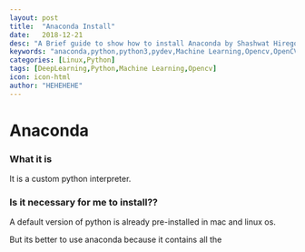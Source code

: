 ```yaml
---
layout: post
title:  "Anaconda Install"
date:   2018-12-21
desc: "A Brief guide to show how to install Anaconda by Shashwat Hiregoudar"
keywords: "anaconda,python,python3,pydev,Machine Learning,Opencv,OpenCV"
categories: [Linux,Python]
tags: [DeepLearning,Python,Machine Learning,Opencv]
icon: icon-html
author: "HEHEHEHE"
---
```


# Anaconda
### What it is
It is a custom python interpreter.
### Is it necessary for me to install??
A default version of python is already pre-installed in mac and linux os.

But its better to use anaconda because it contains all the 